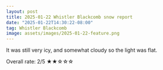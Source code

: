 ```yaml
---
layout: post
title: 2025-01-22 Whistler Blackcomb snow report
date: "2025-01-22T14:30:22-08:00"
tag: Whistler Blackcomb
image: assets/images/2025-01-22-feature.png
---
```


It was still very icy, and somewhat cloudy so the light was flat.

Overall rate: 2/5 ★★☆☆☆
